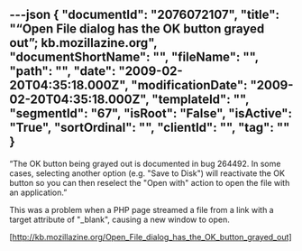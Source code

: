 ---json
{
  "documentId": "2076072107",
  "title": "“Open File dialog has the OK button grayed out”; kb.mozillazine.org",
  "documentShortName": "",
  "fileName": "",
  "path": "",
  "date": "2009-02-20T04:35:18.000Z",
  "modificationDate": "2009-02-20T04:35:18.000Z",
  "templateId": "",
  "segmentId": "67",
  "isRoot": "False",
  "isActive": "True",
  "sortOrdinal": "",
  "clientId": "",
  "tag": ""
}
---

“The OK button being grayed out is documented in bug 264492. In some cases, selecting another option (e.g. &quot;Save to Disk&quot;) will reactivate the OK button so you can then reselect the &quot;Open with&quot; action to open the file with an application.”

This was a problem when a PHP page streamed a file from a link with a target attribute of &quot;_blank&quot;, causing a new window to open.

[http://kb.mozillazine.org/Open_File_dialog_has_the_OK_button_grayed_out]
